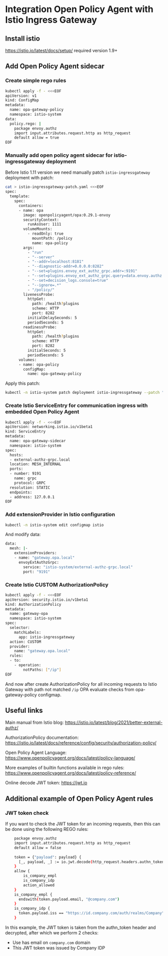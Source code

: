 # Integration Open Policy Agent with Istio Ingress Gateway

## Install istio

https://istio.io/latest/docs/setup/ required version 1.9+

## Add Open Policy Agent sidecar

### Create simple rego rules

```bash
kubectl apply -f - <<<EOF
apiVersion: v1
kind: ConfigMap
metadata:
  name: opa-gateway-policy
  namespace: istio-system
data:
  policy.rego: |
    package envoy.authz
    import input.attributes.request.http as http_request
    default allow = true
EOF
```

### Manually add open policy agent sidecar for istio-ingressgateway deployment

Before Istio 1.11 version we need manually patch `istio-ingressgateway` deployment with patch:

```bash
cat > istio-ingressgateway-patch.yaml <<<EOF
spec:
  template:
    spec:
      containers:
      - name: opa
        image: openpolicyagent/opa:0.29.1-envoy
        securityContext:
          runAsUser: 1111
        volumeMounts:
          - readOnly: true
            mountPath: /policy
            name: opa-policy
        args:
          - "run"
          - "--server"
          - "--addr=localhost:8181"
          - "--diagnostic-addr=0.0.0.0:8282"
          - "--set=plugins.envoy_ext_authz_grpc.addr=:9191"
          - "--set=plugins.envoy_ext_authz_grpc.query=data.envoy.authz.allow"
          - "--set=decision_logs.console=true"
          - "--ignore=.*"
          - "/policy/"
        livenessProbe:
          httpGet:
            path: /health?plugins
            scheme: HTTP
            port: 8282
          initialDelaySeconds: 5
          periodSeconds: 5
        readinessProbe:
          httpGet:
            path: /health?plugins
            scheme: HTTP
            port: 8282
          initialSeconds: 5
          periodSeconds: 5
      volumes:
      - name: opa-policy
        configMap:
          name: opa-gateway-policy
```

Apply this patch:

```bash
kubectl -n istio-system patch deployment istio-ingressgateway --patch "$(cat istio-ingressgatewat-patch.yaml)"
```

### Create Istio ServiceEntry for communication ingress with embedded Open Policy Agent

```bash
kubectl apply -f - <<<EOF
apiVersion: networking.istio.io/v1beta1
kind: ServiceEntry
metadata:
  name: opa-gateway-sidecar
  namespace: istio-system
spec:
  hosts:
  - external-authz-grpc.local
  location: MESH_INTERNAL
  ports:
  - number: 9191
    name: grpc
    protocol: GRPC
  resolution: STATIC
  endpoints:
  - address: 127.0.0.1
EOF
```

### Add extensionProvider in Istio configuration

```bash
kubectl -n istio-system edit configmap istio
```

And modify data:
```bash
data:
  mesh: |-
    extensionProviders:
    - name: "gateway.opa.local"
      envoyExtAuthzGrpc:
        service: "istio-system/external-authz-grpc.local"
        port: "9191"
````

### Create Istio CUSTOM AuthorizationPolicy

```bash
kubectl apply -f - <<<EOF
apiVersion: security.istio.io/v1beta1
kind: AuthorizationPolicy
metadata:
  name: gateway-opa
  namespace: istio-system
spec:
  selector:
    matchLabels:
      app: istio-ingressgateway
  action: CUSTOM
  provider:
    name: "gateway.opa.local"
  rules:
  - to:
    - operation:
        notPaths: ["/ip"]
EOF
```

And now after create AuthorizationPolicy for all incoming requests to Istio Gateway with path not matched `/ip` OPA evaluate checks from opa-gateway-policy configmap.

## Useful links

Main manual from Istio blog: https://istio.io/latest/blog/2021/better-external-authz/

AuthorizationPolicy documentation: https://istio.io/latest/docs/reference/config/security/authorization-policy/

Open Policy Agent Language: https://www.openpolicyagent.org/docs/latest/policy-language/

More examples of builtin functions available in rego rules: https://www.openpolicyagent.org/docs/latest/policy-reference/

Online decode JWT token: https://jwt.io

## Additional example of Open Policy Agent rules

### JWT token check

If you want to check the JWT token for an incoming requests, then this can be done using the following REGO rules:

```bash
    package envoy.authz
    import input.attributes.request.http as http_request
    default allow = false
 
    token = {"payload": payload} {
      [_, payload, _] := io.jwt.decode(http_request.headers.authn_token)
    }
    allow {
        is_company_empl
        is_company_idp
        action_allowed
    }
    is_company_empl {
      endswith(token.payload.email, "@company.com")
    }
    is_company_idp {
      token.payload.iss == "https://id.company.com/auth/realms/Company"
    }
```

In this example, the JWT token is taken from the authn_token header and decrypted, after which we perform 2 checks:
- Use has email on `company.com` domain
- This JWT token was issued by Company IDP

